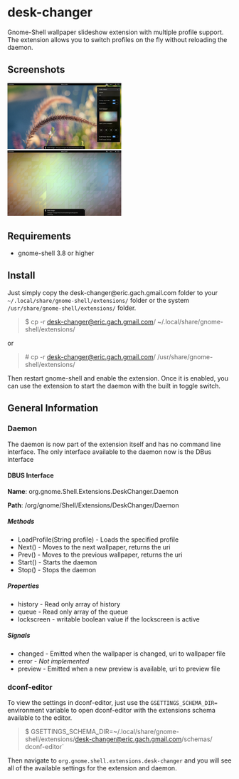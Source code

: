 # desk-changer

Gnome-Shell wallpaper slideshow extension with multiple profile support. The extension allows you to switch profiles
on the fly without reloading the daemon.

## Screenshots

<img src="./screenshot-1.png?raw=true" width="256" title="Screenshot of menu"> <img src="./screenshot-2.png?raw=true" width="256" title="Screenshot of notification">

## Requirements

* gnome-shell 3.8 or higher

## Install

Just simply copy the desk-changer&commat;eric.gach.gmail.com folder to your `~/.local/share/gnome-shell/extensions/`
folder or the system `/usr/share/gnome-shell/extensions/` folder.

>$ cp -r desk-changer@eric.gach.gmail.com/ ~/.local/share/gnome-shell/extensions/

or

>\# cp -r desk-changer@eric.gach.gmail.com/ /usr/share/gnome-shell/extensions/

Then restart gnome-shell and enable the extension. Once it is enabled, you can use the extension to start the daemon
with the built in toggle switch.

## General Information
### Daemon

The daemon is now part of the extension itself and has no command line interface. The only interface available to the
daemon now is the DBus interface

#### DBUS Interface
**Name**: org.gnome.Shell.Extensions.DeskChanger.Daemon

**Path**: /org/gnome/Shell/Extensions/DeskChanger/Daemon

##### Methods
* LoadProfile(String profile) - Loads the specified profile
* Next() - Moves to the next wallpaper, returns the uri
* Prev() - Moves to the previous wallpaper, returns the uri
* Start() - Starts the daemon
* Stop() - Stops the daemon

##### Properties
* history - Read only array of history
* queue - Read only array of the queue
* lockscreen - writable boolean value if the lockscreen is active

##### Signals
* changed - Emitted when the wallpaper is changed, uri to wallpaper file
* error - _Not implemented_
* preview - Emitted when a new preview is available, uri to preview file


### dconf-editor

To view the settings in dconf-editor, just use the `GSETTINGS_SCHEMA_DIR=` environment variable to open dconf-editor
with the extensions schema available to the editor.

>$ GSETTINGS_SCHEMA_DIR=~/.local/share/gnome-shell/extensions/desk-changer@eric.gach.gmail.com/schemas/ dconf-editor`

Then navigate to `org.gnome.shell.extensions.desk-changer` and you will see all of the available settings for the
extension and daemon.

